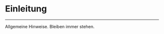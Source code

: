 # Einleitung
-------------------------------------------------

Allgemeine Hinweise. Bleiben immer stehen.
